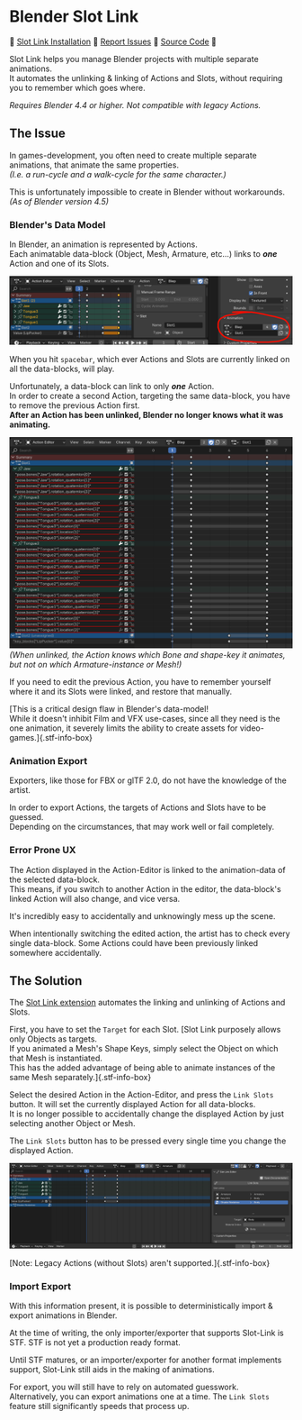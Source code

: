 # Blender Slot Link

🌰 [Slot Link Installation](https://extensions.blender.org/add-ons/slot-link/) 🌰 [Report Issues](https://codeberg.org/emperorofmars/blender_slot_link/issues) 🌰 [Source Code](https://codeberg.org/emperorofmars/blender_slot_link) 🌰

Slot Link helps you manage Blender projects with multiple separate animations.\
It automates the unlinking & linking of Actions and Slots, without requiring you to remember which goes where.

*Requires Blender 4.4 or higher. Not compatible with legacy Actions.*

## The Issue
In games-development, you often need to create multiple separate animations, that animate the same properties.\
*(I.e. a run-cycle and a walk-cycle for the same character.)*

This is unfortunately impossible to create in Blender without workarounds.\
*(As of Blender version 4.5)*

### Blender's Data Model
In Blender, an animation is represented by Actions.\
Each animatable data-block (Object, Mesh, Armature, etc...) links to ***one*** Action and one of its Slots.

![](img/animation_data.png)

When you hit `spacebar`, which ever Actions and Slots are currently linked on all the data-blocks, will play.

Unfortunately, a data-block can link to only ***one*** Action.\
In order to create a second Action, targeting the same data-block, you have to remove the previous Action first.\
**After an Action has been unlinked, Blender no longer knows what it was animating.**

![](img/action_unlinked.png)
*(When unlinked, the Action knows which Bone and shape-key it animates, but not on which Armature-instance or Mesh!)*

If you need to edit the previous Action, you have to remember yourself where it and its Slots were linked, and restore that manually.

[This is a critical design flaw in Blender's data-model!\
While it doesn't inhibit Film and VFX use-cases, since all they need is the one animation, it severely limits the ability to create assets for video-games.]{.stf-info-box}

### Animation Export
Exporters, like those for FBX or glTF 2.0, do not have the knowledge of the artist.

In order to export Actions, the targets of Actions and Slots have to be guessed.\
Depending on the circumstances, that may work well or fail completely.

### Error Prone UX
The Action displayed in the Action-Editor is linked to the animation-data of the selected data-block.\
This means, if you switch to another Action in the editor, the data-block's linked Action will also change, and vice versa.

It's incredibly easy to accidentally and unknowingly mess up the scene.

When intentionally switching the edited action, the artist has to check every single data-block. Some Actions could have been previously linked somewhere accidentally.

## The Solution
The [Slot Link extension](https://extensions.blender.org/add-ons/slot-link/) automates the linking and unlinking of Actions and Slots.

First, you have to set the `Target` for each Slot.
[Slot Link purposely allows only Objects as targets.\
If you animated a Mesh's Shape Keys, simply select the Object on which that Mesh is instantiated.\
This has the added advantage of being able to animate instances of the same Mesh separately.]{.stf-info-box}

Select the desired Action in the Action-Editor, and press the `Link Slots` button. It will set the currently displayed Action for all data-blocks.\
It is no longer possible to accidentally change the displayed Action by just selecting another Object or Mesh.

The `Link Slots` button has to be pressed every single time you change the displayed Action.

![](img/slot_link_editor.png)

[Note: Legacy Actions (without Slots) aren't supported.]{.stf-info-box}

### Import Export
With this information present, it is possible to deterministically import & export animations in Blender.

At the time of writing, the only importer/exporter that supports Slot-Link is STF. STF is not yet a production ready format.

Until STF matures, or an importer/exporter for another format implements support, Slot-Link still aids in the making of animations.

For export, you will still have to rely on automated guesswork.\
Alternatively, you can export animations one at a time. The `Link Slots` feature still significantly speeds that process up.

